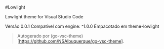 #Lowlight

Lowlight theme for Visual Studio Code

Versão 0.0.1
Compatível com engine: ^1.0.0
Empacotado em theme-lowlight

> Autogerado por (go-vsc-theme)[https://github.com/NSAlbuquerque/go-vsc-theme].